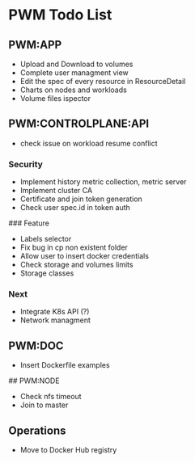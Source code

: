 # PWM Todo List

## PWM:APP

- Upload and Download to volumes
- Complete user managment view
- Edit the spec of every resource in ResourceDetail
- Charts on nodes and workloads
- Volume files ispector

## PWM:CONTROLPLANE:API

- check issue on workload resume conflict

### Security

- Implement history metric collection, metric server
- Implement cluster CA 
- Certificate and join token generation
- Check user spec.id in token auth

### Feature

- Labels selector
- Fix bug in cp non existent folder
- Allow user to insert docker credentials
- Check storage and volumes limits
- Storage classes

### Next

- Integrate K8s API (?)
- Network managment

## PWM:DOC

- Insert Dockerfile examples

## PWM:NODE

- Check nfs timeout
- Join to master

## Operations

-  Move to Docker Hub registry